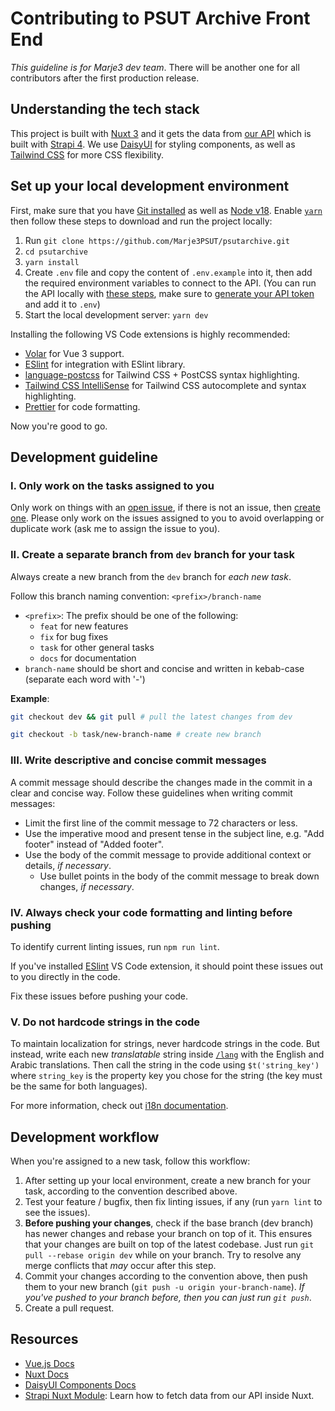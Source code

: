 # Contributing to PSUT Archive Front End

_This guideline is for Marje3 dev team_. There will be another one for all contributors after the first production release.

## Understanding the tech stack

This project is built with [Nuxt 3](https://nuxt.com/) and it gets the data from [our API](https://github.com/Marje3PSUT/psutarchive-api) which is built with [Strapi 4](https://docs.strapi.io/). We use [DaisyUI](https://daisyui.com/) for styling components, as well as [Tailwind CSS](https://tailwindcss.com/) for more CSS flexibility.

## Set up your local development environment

First, make sure that you have [Git installed](https://git-scm.com/downloads) as well as [Node v18](https://nodejs.org/en). Enable [`yarn`](https://yarnpkg.com/getting-started/install) then follow these steps to download and run the project locally:

1. Run `git clone https://github.com/Marje3PSUT/psutarchive.git`
2. `cd psutarchive`
3. `yarn install`
4. Create `.env` file and copy the content of `.env.example` into it, then add the required environment variables to connect to the API. (You can run the API locally with [these steps](https://github.com/Marje3PSUT/psutarchive-api#run-locally), make sure to [generate your API token](https://docs.strapi.io/user-docs/settings/API-tokens) and add it to `.env`)
5. Start the local development server: `yarn dev`

Installing the following VS Code extensions is highly recommended:

- [Volar](https://marketplace.visualstudio.com/items?itemName=Vue.volar) for Vue 3 support.
- [ESlint](https://marketplace.visualstudio.com/items?itemName=dbaeumer.vscode-eslint) for integration with ESlint library.
- [language-postcss](https://marketplace.visualstudio.com/items?itemName=cpylua.language-postcss) for Tailwind CSS + PostCSS syntax highlighting.
- [Tailwind CSS IntelliSense](https://marketplace.visualstudio.com/items?itemName=bradlc.vscode-tailwindcss) for Tailwind CSS autocomplete and syntax highlighting.
- [Prettier](https://marketplace.visualstudio.com/items?itemName=esbenp.prettier-vscode) for code formatting.

Now you're good to go.

## Development guideline

### I. Only work on the tasks assigned to you

Only work on things with an [open issue](https://github.com/Marje3PSUT/psutarchive/issues?q=is%3Aopen+is%3Aissue), if there is not an issue, then [create one](https://github.com/Marje3PSUT/psutarchive/issues/new). Please only work on the issues assigned to you to avoid overlapping or duplicate work (ask me to assign the issue to you).

### II. Create a separate branch from `dev` branch for your task

Always create a new branch from the `dev` branch for _each new task_.

Follow this branch naming convention:
`<prefix>/branch-name`

- `<prefix>`: The prefix should be one of the following:
  - `feat` for new features
  - `fix` for bug fixes
  - `task` for other general tasks
  - `docs` for documentation
- `branch-name` should be short and concise and written in kebab-case (separate each word with '-')

**Example**:

```sh
git checkout dev && git pull # pull the latest changes from dev

git checkout -b task/new-branch-name # create new branch
```

### III. Write descriptive and concise commit messages

A commit message should describe the changes made in the commit in a clear and concise way. Follow these guidelines when writing commit messages:

- Limit the first line of the commit message to 72 characters or less.
- Use the imperative mood and present tense in the subject line, e.g. "Add footer" instead of "Added footer".
- Use the body of the commit message to provide additional context or details, _if necessary_.
  - Use bullet points in the body of the commit message to break down changes, _if necessary_.

### IV. Always check your code formatting and linting before pushing

To identify current linting issues, run `npm run lint`.

If you've installed [ESlint](https://marketplace.visualstudio.com/items?itemName=dbaeumer.vscode-eslint) VS Code extension, it should point these issues out to you directly in the code.

Fix these issues before pushing your code.

### V. Do not hardcode strings in the code

To maintain localization for strings, never hardcode strings in the code. But instead, write each new _translatable_ string inside [`/lang`](https://github.com/Marje3PSUT/psutarchive/tree/dev/lang) with the English and Arabic translations. Then call the string in the code using `$t('string_key')` where `string_key` is the property key you chose for the string (the key must be the same for both languages).

For more information, check out [i18n documentation](https://v8.i18n.nuxtjs.org/getting-started/basic-usage).

## Development workflow

When you're assigned to a new task, follow this workflow:

1. After setting up your local environment, create a new branch for your task, according to the convention described above.
2. Test your feature / bugfix, then fix linting issues, if any (run `yarn lint` to see the issues).
3. **Before pushing your changes**, check if the base branch (dev branch) has newer changes and rebase your branch on top of it. This ensures that your changes are built on top of the latest codebase. Just run `git pull --rebase origin dev` while on your branch.
   Try to resolve any merge conflicts that _may_ occur after this step.
4. Commit your changes according to the convention above, then push them to your new branch (`git push -u origin your-branch-name`).
   _If you've pushed to your branch before, then you can just run `git push`_.
5. Create a pull request.

## Resources

- [Vue.js Docs](https://vuejs.org/guide/introduction.html)
- [Nuxt Docs](https://nuxt.com/docs)
- [DaisyUI Components Docs](https://daisyui.com/components/)
- [Strapi Nuxt Module](https://strapi.nuxtjs.org/usage): Learn how to fetch data from our API inside Nuxt.
